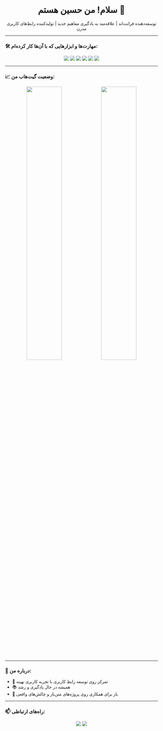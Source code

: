 <h1 align="center">سلام! من حسین هستم 👋</h1>
<p align="center">
  توسعه‌دهنده فرانت‌اند | علاقه‌مند به یادگیری مفاهیم جدید | تولیدکننده رابط‌های کاربری مدرن
</p>

---

### 🛠️ مهارت‌ها و ابزارهایی که با آن‌ها کار کرده‌ام:

<div align="center">
  <img src="https://img.shields.io/badge/HTML5-E34F26?style=for-the-badge&logo=html5&logoColor=white" />
  <img src="https://img.shields.io/badge/CSS3-1572B6?style=for-the-badge&logo=css3&logoColor=white" />
  <img src="https://img.shields.io/badge/JavaScript-F7DF1E?style=for-the-badge&logo=javascript&logoColor=black" />
  <img src="https://img.shields.io/badge/React-20232A?style=for-the-badge&logo=react&logoColor=61DAFB" />
  <img src="https://img.shields.io/badge/Tailwind_CSS-38B2AC?style=for-the-badge&logo=tailwind-css&logoColor=white" />
  <img src="https://img.shields.io/badge/Git-F05032?style=for-the-badge&logo=git&logoColor=white" />
</div>

---

### 📈 وضعیت گیت‌هاب من:

<div align="center">
  <img src="https://github-readme-stats.vercel.app/api?username=your-username&show_icons=true&theme=radical" width="48%" />
  <img src="https://github-readme-streak-stats.herokuapp.com/?user=your-username&theme=radical" width="48%" />
</div>

---

### 📝 درباره من:

- 🎯 تمرکز روی توسعه رابط کاربری با تجربه کاربری بهینه  
- 📚 همیشه در حال یادگیری و رشد  
- 🤝 باز برای همکاری روی پروژه‌های متن‌باز و چالش‌های واقعی  

---

### 📫 راه‌های ارتباطی:

<p align="center">
  <a href="mailto:your.email@example.com"><img src="https://img.shields.io/badge/Email-D14836?style=for-the-badge&logo=gmail&logoColor=white" /></a>
  <a href="https://linkedin.com/in/your-linkedin"><img src="https://img.shields.io/badge/LinkedIn-0077B5?style=for-the-badge&logo=linkedin&logoColor=white" /></a>
</p>

